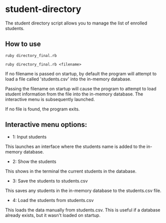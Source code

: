 # student-directory

The student directory script allows you to manage the list of enrolled students.

## How to use

```shell
ruby directory_final.rb

ruby directory_final.rb <filename>
```

If no filename is passed on startup, by default the program will attempt to load a file called 'students.csv' into the in-memory database.

Passing the filename on startup will cause the program to attempt to load student information from the file into the in-memory database. The interactive menu is subsequently launched.

If no file is found, the program exits.

## Interactive menu options:

* 1: Input students

This launches an interface where the students name is added to the in-memory database.

* 2: Show the students

This shows in the terminal the current students in the database.

* 3: Save the students to students.csv

This saves any students in the in-memory database to the students.csv file.

* 4: Load the students from students.csv

This loads the data manually from students.csv. This is useful if a database already exists, but it wasn't loaded on startup.


